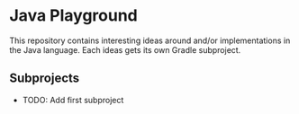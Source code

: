 # Java Playground

This repository contains interesting ideas around and/or implementations in the Java language. Each
ideas gets its own Gradle subproject.

## Subprojects

- TODO: Add first subproject
